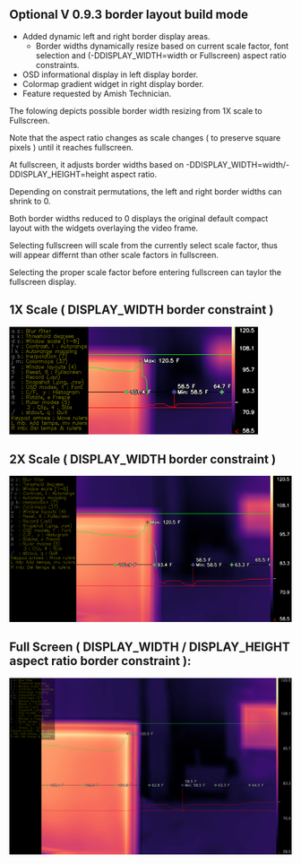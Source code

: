 ## Optional V 0.9.3 border layout build mode
  - Added dynamic left and right border display areas.
    - Border widths dynamically resize based on current scale factor, font selection and (-DDISPLAY_WIDTH=width or Fullscreen) aspect ratio constraints.
  - OSD informational display in left display border.
  - Colormap gradient widget in right display border.
  - Feature requested by Amish Technician.

The folowing depicts possible border width resizing from 1X scale to Fullscreen.

Note that the aspect ratio changes as scale changes ( to preserve square pixels ) until it reaches fullscreen.

At fullscreen, it adjusts border widths based on -DDISPLAY_WIDTH=width/-DDISPLAY_HEIGHT=height aspect ratio.

Depending on constrait permutations, the left and right border widths can shrink to 0.  

Both border widths reduced to 0 displays the original default compact layout with the widgets overlaying the video frame.

Selecting fullscreen will scale from the currently select scale factor, thus will appear differnt than other scale factors in fullscreen.  

Selecting the proper scale factor before entering fullscreen can taylor the fullscreen display. 

## 1X Scale ( DISPLAY_WIDTH border constraint )
![Screenshot](../media/GITHUB_1X_BORDER.png)

## 2X Scale ( DISPLAY_WIDTH border constraint )

![Screenshot](../media/GITHUB_2X_BORDER.png)

## Full Screen ( DISPLAY_WIDTH / DISPLAY_HEIGHT aspect ratio border constraint ):

![Screenshot](../media/GITHUB_FS_BORDER.png)
